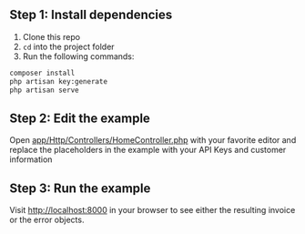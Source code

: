## Step 1: Install dependencies

1. Clone this repo
2. `cd` into the project folder
3. Run the following commands:

```bash
composer install
php artisan key:generate
php artisan serve
```

## Step 2: Edit the example

Open [app/Http/Controllers/HomeController.php](app/Http/Controllers/HomeController.php) with your favorite editor and replace the placeholders in the example with your API Keys and customer information

## Step 3: Run the example

Visit [http://localhost:8000](http://localhost:8000) in your browser to see either the resulting invoice or the error objects.
